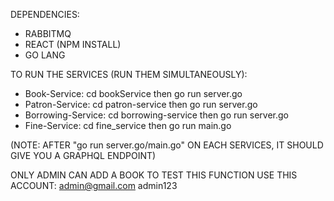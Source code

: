 DEPENDENCIES:
-    RABBITMQ
-    REACT (NPM INSTALL)
-    GO LANG

TO RUN THE SERVICES (RUN THEM SIMULTANEOUSLY):
-    Book-Service:
          cd bookService then
          go run server.go
-    Patron-Service:
          cd patron-service then
          go run server.go
-    Borrowing-Service:
          cd borrowing-service then
          go run server.go
-    Fine-Service:
          cd fine_service then
          go run main.go

(NOTE: AFTER "go run server.go/main.go" ON EACH SERVICES, IT SHOULD GIVE YOU A GRAPHQL ENDPOINT)


ONLY ADMIN CAN ADD A BOOK TO TEST THIS FUNCTION USE THIS ACCOUNT:
admin@gmail.com
admin123
     
